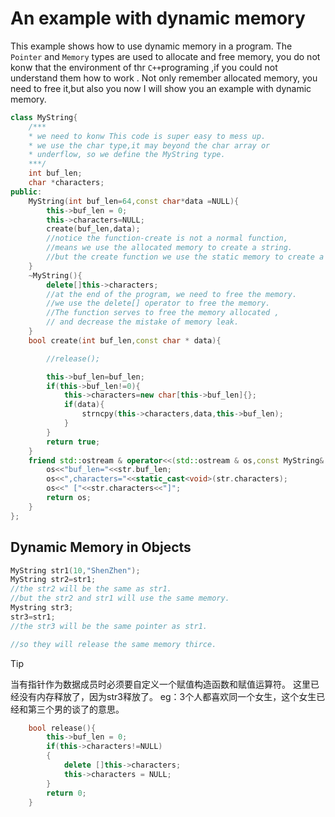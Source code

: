 # An example with dynamic memory
This example shows how to use dynamic memory in a program.
The `Pointer` and `Memory` types are used to allocate and free memory, you do not konw that the environment of thr `C++`programing ,if you could not understand them how to work .
Not only remember allocated memory, you need to free it,but also you 
now I will show you an example with dynamic memory.
```cpp
class MyString{
    /***
    * we need to konw This code is super easy to mess up.
    * we use the char type,it may beyond the char array or
    * underflow, so we define the MyString type.
    ***/    
    int buf_len;
    char *characters;
public:
    MyString(int buf_len=64,const char*data =NULL){
        this->buf_len = 0;
        this->characters=NULL;
        create(buf_len,data);
        //notice the function-create is not a normal function,
        //means we use the allocated memory to create a string.
        //but the create function we use the static memory to create a string.
    }
    ~MyString(){
        delete[]this->characters;
        //at the end of the program, we need to free the memory.
        //we use the delete[] operator to free the memory.
        //The function serves to free the memory allocated , 
        // and decrease the mistake of memory leak. 
    }
    bool create(int buf_len,const char * data){

        //release();

        this->buf_len=buf_len;
        if(this->buf_len!=0){
            this->characters=new char[this->buf_len]{};
            if(data){
                strncpy(this->characters,data,this->buf_len);
            }
        }
        return true;
    }
    friend std::ostream & operator<<(std::ostream & os,const MyString& str){
        os<<"buf_len="<<str.buf_len;
        os<<",characters="<<static_cast<void>(str.characters);
        os<<" ["<<str.characters<<"]";
        return os;
    }
};
```
## Dynamic Memory in Objects
```cpp
MyString str1(10,"ShenZhen");
MyString str2=str1;
//the str2 will be the same as str1.
//but the str2 and str1 will use the same memory.
Mystring str3;
str3=str1;
//the str3 will be the same pointer as str1.

//so they will release the same memory thirce.
```
>[!tip]
> 当有指针作为数据成员时必须要自定义一个赋值构造函数和赋值运算符。
>这里已经没有内存释放了，因为str3释放了。
>eg：3个人都喜欢同一个女生，这个女生已经和第三个男的谈了的意思。

```cpp
    bool release(){
        this->buf_len = 0;
        if(this->characters!=NULL)
        {
            delete []this->characters;
            this->characters = NULL;
        }
        return 0;
    }
```